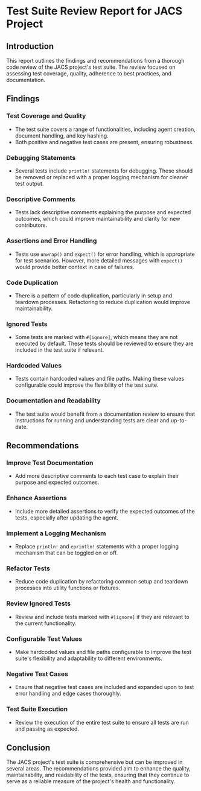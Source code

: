 # Test Suite Review Report for JACS Project

## Introduction
This report outlines the findings and recommendations from a thorough code review of the JACS project's test suite. The review focused on assessing test coverage, quality, adherence to best practices, and documentation.

## Findings

### Test Coverage and Quality
- The test suite covers a range of functionalities, including agent creation, document handling, and key hashing.
- Both positive and negative test cases are present, ensuring robustness.

### Debugging Statements
- Several tests include `println!` statements for debugging. These should be removed or replaced with a proper logging mechanism for cleaner test output.

### Descriptive Comments
- Tests lack descriptive comments explaining the purpose and expected outcomes, which could improve maintainability and clarity for new contributors.

### Assertions and Error Handling
- Tests use `unwrap()` and `expect()` for error handling, which is appropriate for test scenarios. However, more detailed messages with `expect()` would provide better context in case of failures.

### Code Duplication
- There is a pattern of code duplication, particularly in setup and teardown processes. Refactoring to reduce duplication would improve maintainability.

### Ignored Tests
- Some tests are marked with `#[ignore]`, which means they are not executed by default. These tests should be reviewed to ensure they are included in the test suite if relevant.

### Hardcoded Values
- Tests contain hardcoded values and file paths. Making these values configurable could improve the flexibility of the test suite.

### Documentation and Readability
- The test suite would benefit from a documentation review to ensure that instructions for running and understanding tests are clear and up-to-date.

## Recommendations

### Improve Test Documentation
- Add more descriptive comments to each test case to explain their purpose and expected outcomes.

### Enhance Assertions
- Include more detailed assertions to verify the expected outcomes of the tests, especially after updating the agent.

### Implement a Logging Mechanism
- Replace `println!` and `eprintln!` statements with a proper logging mechanism that can be toggled on or off.

### Refactor Tests
- Reduce code duplication by refactoring common setup and teardown processes into utility functions or fixtures.

### Review Ignored Tests
- Review and include tests marked with `#[ignore]` if they are relevant to the current functionality.

### Configurable Test Values
- Make hardcoded values and file paths configurable to improve the test suite's flexibility and adaptability to different environments.

### Negative Test Cases
- Ensure that negative test cases are included and expanded upon to test error handling and edge cases thoroughly.

### Test Suite Execution
- Review the execution of the entire test suite to ensure all tests are run and passing as expected.

## Conclusion
The JACS project's test suite is comprehensive but can be improved in several areas. The recommendations provided aim to enhance the quality, maintainability, and readability of the tests, ensuring that they continue to serve as a reliable measure of the project's health and functionality.
